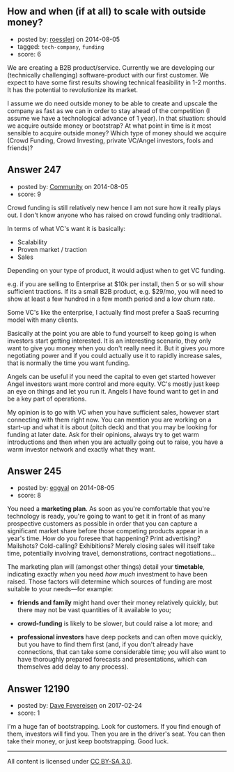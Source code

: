 ## How and when (if at all) to scale with outside money?

- posted by: [roesslerj](https://stackexchange.com/users/23517/roesslerj) on 2014-08-05
- tagged: `tech-company`, `funding`
- score: 6

We are creating a B2B product/service. Currently we are developing our (technically challenging) software-product with our first customer. We expect to have some first results showing technical feasibility in 1-2 months. It has the potential to revolutionize its market.

I assume we do need outside money to be able to create and upscale the company as fast as we can in order to stay ahead of the competition (I assume we have a technological advance of 1 year). In that situation: should we acquire outside money or bootstrap? At what point in time is it most sensible to acquire outside money? Which type of money should we acquire (Crowd Funding, Crowd Investing, private VC/Angel investors, fools and friends)?


## Answer 247

- posted by: [Community](https://stackexchange.com/users/-1/community) on 2014-08-05
- score: 9

Crowd funding is still relatively new hence I am not sure how it really plays out. I don't know anyone who has raised on crowd funding only traditional.

In terms of what VC's want it is basically:

- Scalability
- Proven market / traction
- Sales

Depending on your type of product, it would adjust when to get VC funding.

e.g. if you are selling to Enterprise at $10k per install, then 5 or so will show sufficient tractions. If its a small B2B product, e.g. $29/mo, you will need to show at least a few hundred in a few month period and a low churn rate.

Some VC's like the enterprise, I actually find most prefer a SaaS recurring model with many clients.

Basically at the point you are able to fund yourself to keep going is when investors start getting interested. It is an interesting scenario, they only want to give you money when you don't really need it. But it gives you more negotiating power and if you could actually use it to rapidly increase sales, that is normally the time you want funding.

Angels can be useful if you need the capital to even get started however Angel investors want more control and more equity. VC's mostly just keep an eye on things and let you run it. Angels I have found want to get in and be a key part of operations.

My opinion is to go with VC when you have sufficient sales, however start connecting with them right now. You can mention you are working on a start-up and what it is about (pitch deck) and that you may be looking for funding at later date. Ask for their opinions, always try to get warm introductions and then when you are actually going out to raise, you have a warm investor network and exactly what they want.


## Answer 245

- posted by: [eggyal](https://stackexchange.com/users/310184/eggyal) on 2014-08-05
- score: 8

You need a **marketing plan**.  As soon as you're comfortable that you're technology is ready, you're going to want to get it in front of as many prospective customers as possible in order that you can capture a significant market share before those competing products appear in a year's time.  How do you foresee that happening?  Print advertising?  Mailshots?  Cold-calling?  Exhibitions?  Merely closing sales will itself take time, potentially involving travel, demonstrations, contract negotiations...

The marketing plan will (amongst other things) detail your **timetable**, indicating exactly *when* you need *how much* investment to have been raised.  Those factors will determine which sources of funding are most suitable to your needs&mdash;for example:

* **friends and family** might hand over their money relatively quickly, but there may not be vast quantities of it available to you;

* **crowd-funding** is likely to be slower, but could raise a lot more; and

* **professional investors** have deep pockets and can often move quickly, but you have to find them first (and, if you don't already have connections, that can take some considerable time; you will also want to have thoroughly prepared forecasts and presentations, which can themselves add delay to any process).


## Answer 12190

- posted by: [Dave Feyereisen](https://stackexchange.com/users/527283/dave-feyereisen) on 2017-02-24
- score: 1

I'm a huge fan of bootstrapping.  Look for customers.  If you find enough of them, investors will find you.  Then you are in the driver's seat.  You can then take their money, or just keep bootstrapping.  Good luck.



---

All content is licensed under [CC BY-SA 3.0](https://creativecommons.org/licenses/by-sa/3.0/).

